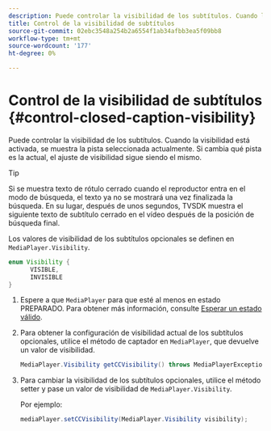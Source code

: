 ```yaml
---
description: Puede controlar la visibilidad de los subtítulos. Cuando la visibilidad está activada, se muestra la pista seleccionada actualmente. Si cambia qué pista es la actual, el ajuste de visibilidad sigue siendo el mismo.
title: Control de la visibilidad de subtítulos
source-git-commit: 02ebc3548a254b2a6554f1ab34afbb3ea5f09bb8
workflow-type: tm+mt
source-wordcount: '177'
ht-degree: 0%

---
```


# Control de la visibilidad de subtítulos {#control-closed-caption-visibility}

Puede controlar la visibilidad de los subtítulos. Cuando la visibilidad está activada, se muestra la pista seleccionada actualmente. Si cambia qué pista es la actual, el ajuste de visibilidad sigue siendo el mismo.

>[!TIP]
>
>Si se muestra texto de rótulo cerrado cuando el reproductor entra en el modo de búsqueda, el texto ya no se mostrará una vez finalizada la búsqueda. En su lugar, después de unos segundos, TVSDK muestra el siguiente texto de subtítulo cerrado en el vídeo después de la posición de búsqueda final.
>
>Los valores de visibilidad de los subtítulos opcionales se definen en `MediaPlayer.Visibility`.
>
>```java
>enum Visibility {  
>       VISIBLE,  
>       INVISIBLE 
>}
>```
>

1. Espere a que `MediaPlayer` para que esté al menos en estado PREPARADO. Para obtener más información, consulte [Esperar un estado válido](../../../../tvsdk-3x-android-prog/android-3x-content-playback-options-android2/ui-configure/android-3x-ui-state-prepared-wait-for.md).

1. Para obtener la configuración de visibilidad actual de los subtítulos opcionales, utilice el método de captador en `MediaPlayer`, que devuelve un valor de visibilidad.

   ```java
   MediaPlayer.Visibility getCCVisibility() throws MediaPlayerException;
   ```

1. Para cambiar la visibilidad de los subtítulos opcionales, utilice el método setter y pase un valor de visibilidad de `MediaPlayer.Visibility`.

   Por ejemplo:

   ```java
   mediaPlayer.setCCVisibility(MediaPlayer.Visibility visibility);
   ```
